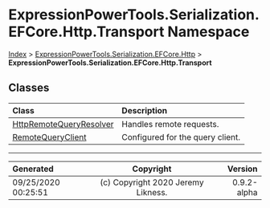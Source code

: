 ﻿# ExpressionPowerTools.Serialization.EFCore.Http.Transport Namespace

[Index](../index.md) > [ExpressionPowerTools.Serialization.EFCore.Http](ExpressionPowerTools.Serialization.EFCore.Http.a.md) > **ExpressionPowerTools.Serialization.EFCore.Http.Transport**

## Classes

| Class | Description |
| :-- | :-- |
| [HttpRemoteQueryResolver](ExpressionPowerTools.Serialization.EFCore.Http.Transport.HttpRemoteQueryResolver.cs.md) | Handles remote requests. |
| [RemoteQueryClient](ExpressionPowerTools.Serialization.EFCore.Http.Transport.RemoteQueryClient.cs.md) | Configured for the query client. |


---

| Generated | Copyright | Version |
| :-- | :-: | --: |
| 09/25/2020 00:25:51 | (c) Copyright 2020 Jeremy Likness. | 0.9.2-alpha |

